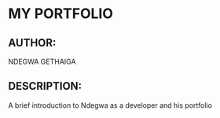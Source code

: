 # MY PORTFOLIO

## AUTHOR:

NDEGWA GETHAIGA

## DESCRIPTION:

A brief introduction to Ndegwa as a developer and his portfolio
